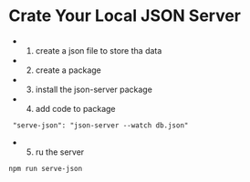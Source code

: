 # Crate Your Local JSON Server

- 1. create a json file to store tha data

- 2. create a package

- 3. install the json-server package

- 4. add code to package

```
 "serve-json": "json-server --watch db.json"
```

- 5. ru the server

```
npm run serve-json
```



